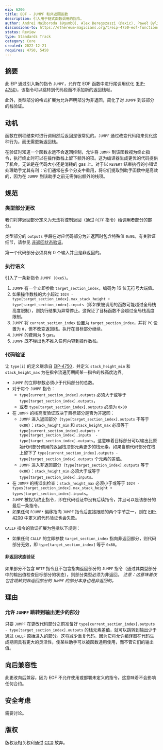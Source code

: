```yaml
---
eip: 6206
title: EOF - JUMPF 和非返回函数
description: 引入用于链式函数调用的指令。
author: Andrei Maiboroda (@gumb0), Alex Beregszaszi (@axic), Paweł Bylica (@chfast), Matt Garnett (@lightclient)
discussions-to: https://ethereum-magicians.org/t/eip-4750-eof-functions/8195
status: Review
type: Standards Track
category: Core
created: 2022-12-21
requires: 4750, 5450
---
```


## 摘要

此 EIP 通过引入新的指令 `JUMPF`，允许在 EOF 函数中进行尾调用优化 ([EIP-4750](./eip-4750.md))，该指令可以跳转到代码段而不添加新的返回栈帧。

此外，类型部分的格式扩展为允许声明部分为非返回，简化了对 `JUMPF` 到该部分的栈验证。

## 动机

函数在例程结束时进行调用然后返回是很常见的。`JUMPF` 通过改变代码段来优化这种行为，而无需更新返回栈。

在验证时知道一个函数永远不会返回控制，允许将 `JUMPF` 到该函数视为终止指令，执行终止时可以在操作数栈上留下额外的项。这为编译器生成更优的代码提供了机会，无论是在代码大小还是消耗的 gas 上。对于以 `REVERT` 结束执行的小错误处理助手尤其有利：它们通常在多个分支中重用，将它们提取到助手函数中是高效的，因为在 `JUMPF` 到该助手之前无需弹出额外的栈项。

## 规范

### 类型部分更改

我们将非返回部分定义为无法将控制返回（通过 `RETF` 指令）给调用者部分的部分。

类型部分的 `outputs` 字段在对应代码部分为非返回时包含特殊值 `0x80`。有关验证细节，请参见 [非返回状态验证](#non-returning-status-validation)。

第一个代码部分必须具有 0 个输入并且是非返回的。

### 执行语义

引入了一条新指令 `JUMPF (0xe5)`。

1. `JUMPF` 有一个立即参数 `target_section_index`，编码为 16 位无符号大端值。
2. 如果操作数栈的大小超过 `1024 - type[target_section_index].max_stack_height + type[target_section_index].inputs`（即如果被调用的函数可能超过全局栈高度限制），则执行结果为异常停止。这保证了目标函数不会超过全局栈高度限制。
3. `JUMPF` 将 `current_section_index` 设置为 `target_section_index`，并将 `PC` 设置为 `0`，但不改变返回栈。执行在目标部分继续。
4. `JUMPF` 的费用为 5 gas。
5. `JUMPF` 既不弹出也不推入任何内容到操作数栈。

### 代码验证

让 `type[i]` 的定义继承自 [EIP-4750](./eip-4750.md)，并定义 `stack_height_min` 和 `stack_height_max` 为在指令流遍历期间某一指令的栈高度边界。

* `JUMPF` 的立即参数必须小于代码部分的总数。
* 对于每个 `JUMPF` 指令：
  * `type[current_section_index].outputs` 必须大于或等于 `type[target_section_index].outputs`，
  * 或者 `type[target_section_index].outputs` 必须为 `0x80`
* 在 `JUMPF` 的栈高度验证取决于目标部分是否为非返回：
  * `JUMPF` 进入返回部分（`type[target_section_index].outputs` 不等于 `0x80`）：`stack_height_min` 和 `stack_height_max` 必须等于 `type[current_section_index].outputs + type[target_section_index].inputs  - type[target_section_index].outputs`。这意味着目标部分可以输出比原始代码部分调用的返回栈顶部元素更少的栈元素，如果当前代码部分在栈上留下了 `type[current_section_index].outputs - type[target_section_index].outputs` 个元素的差值。
  * `JUMPF` 进入非返回部分（`type[target_section_index].outputs` 等于 `0x80`）：`stack_height_min` 必须大于或等于 `type[target_section_index].inputs`。
* 在 `JUMPF` 的栈溢出检查：`stack_height_max` 必须小于或等于 `1024 - types[target_section_index].max_stack_height + types[target_section_index].inputs`。
* `JUMPF` 被视为终止指令，即在代码验证中没有后续指令，并且可以是该部分的最后一条指令。
* 如果任何 `RJUMP*` 偏移指向 `JUMPF` 指令后直接跟随的两个字节之一，则在 [EIP-4200](./eip-4200.md) 中定义的代码验证也会失败。

`CALLF` 指令的验证扩展为包括以下规则：

* 如果任何 `CALLF` 的立即参数 `target_section_index` 指向非返回部分，则代码部分无效，即 `type[target_section_index]` 等于 `0x80`。

#### 非返回状态验证

如果部分不包含 `RETF` 指令且不包含指向返回部分的 `JUMPF` 指令（通过其类型部分中的输出值检查目标部分的状态），则部分类型必须为非返回。
*注意：这意味着仅包含跳转到非返回部分的 `JUMPF` 的部分本身也是非返回的。*

## 理由

### 允许 `JUMPF` 跳转到输出更少的部分

只要 `JUMPF` 在更改代码部分之前准备好 `type[current_section_index].outputs - type[target_section_index].outputs` 的栈元素差值，就可以跳转到输出少于通过 `CALLF` 原始进入的部分。这将减少重复代码，因为它将允许编译器在代码生成期间具有更大的灵活性，使某些助手可以被函数通用使用，而不管它们的输出值。

## 向后兼容性

此更改向后兼容，因为 EOF 不允许使用或部署未定义的指令，这意味着不会影响任何合约。

## 安全考虑

需要讨论。

## 版权

版权及相关权利通过 [CC0](../LICENSE.md) 放弃。